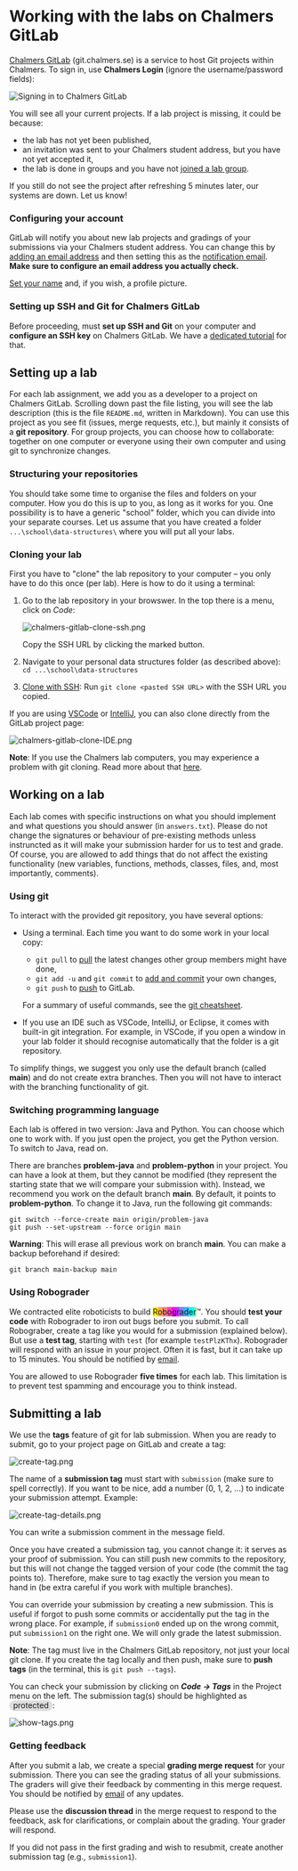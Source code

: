 # Working with the labs on Chalmers GitLab

[Chalmers GitLab](https://git.chalmers.se/dashboard/projects) (git.chalmers.se) is a service to host Git projects within Chalmers.
To sign in, use **Chalmers Login** (ignore the username/password fields):

![Signing in to Chalmers GitLab](img/chalmers-gitlab-sign-in.png)

You will see all your current projects.
If a lab project is missing, it could be because:

- the lab has not yet been published,
- an invitation was sent to your Chalmers student address, but you have not yet accepted it,
- the lab is done in groups and you have not [joined a lab group](lab-info.md#joining-a-group).

If you still do not see the project after refreshing 5 minutes later, our systems are down.
Let us know!

### Configuring your account

GitLab will notify you about new lab projects and gradings of your submissions via your Chalmers student address.
You can change this by [adding an email address](https://git.chalmers.se/-/profile/emails) and then setting this as the [notification email](https://git.chalmers.se/-/profile/notifications).
**Make sure to configure an email address you actually check.**

[Set your name](https://git.chalmers.se/-/user_settings/profile) and, if you wish, a profile picture.

### Setting up SSH and Git for Chalmers GitLab

Before proceeding, must **set up SSH and Git** on your computer and **configure an SSH key** on Chalmers GitLab.
We have a [dedicated tutorial](setup-ssh-and-git.md) for that.


## Setting up a lab

For each lab assignment, we add you as a developer to a project on Chalmers GitLab.
Scrolling down past the file listing, you will see the lab description (this is the file `README.md`, written in Markdown).
You can use this project as you see fit (issues, merge requests, etc.), but mainly it consists of a **git repository**.
For group projects, you can choose how to collaborate: together on one computer or everyone using their own computer and using git to synchronize changes.

### Structuring your repositories

You should take some time to organise the files and folders on your computer.
How you do this is up to you, as long as it works for you.
One possibility is to have a generic "school" folder, which you can divide into your separate courses.
Let us assume that you have created a folder `...\school\data-structures\` where you will put all your labs.

### Cloning your lab

First you have to "clone" the lab repository to your computer – you only have to do this once (per lab).
Here is how to do it using a terminal:

1.  Go to the lab repository in your browswer.
    In the top there is a menu, click on *Code*:

    ![chalmers-gitlab-clone-ssh.png](img/chalmers-gitlab-clone-ssh.png)

    Copy the SSH URL by clicking the marked button.

2.  Navigate to your personal data structures folder (as described above): `cd ...\school\data-structures`

3.  [Clone with SSH](https://git.chalmers.se/help/topics/git/clone.md#clone-with-ssh):
    Run `git clone <pasted SSH URL>` with the SSH URL you copied.

If you are using [VSCode](https://git.chalmers.se/help/topics/git/clone.md#clone-and-open-in-visual-studio-code) or [IntelliJ](https://git.chalmers.se/help/topics/git/clone.md#clone-and-open-in-intellij-idea), you can also clone directly from the GitLab project page:

![chalmers-gitlab-clone-IDE.png](img/chalmers-gitlab-clone-IDE.png)

**Note**:
If you use the Chalmers lab computers, you may experience a problem with git cloning.
Read more about that [here](setup-ssh-and-git.md#install-git).


## Working on a lab

Each lab comes with specific instructions on what you should implement and what questions you should answer (in `answers.txt`).
Please do not change the signatures or behaviour of pre-existing methods unless instruncted as it will make your submission harder for us to test and grade.
Of course, you are allowed to add things that do not affect the existing functionality (new variables, functions, methods, classes, files, and, most importantly, comments).

### Using git

To interact with the provided git repository, you have several options:

- Using a terminal.
  Each time you want to do some work in your local copy:
    - `git pull` to [pull](https://git.chalmers.se/help/topics/git/commands.md#git-pull) the latest changes other group members might have done,
    - `git add -u` and `git commit` to [add and commit](https://git.chalmers.se/help/topics/git/commit.md) your own changes,
    - `git push` to [push](https://git.chalmers.se/help/topics/git/commit.md#send-changes-to-gitlab) to GitLab.

  For a summary of useful commands, see the [git cheatsheet](https://about.gitlab.com/images/press/git-cheat-sheet.pdf).

- If you use an IDE such as VSCode, IntelliJ, or Eclipse, it comes with built-in git integration.
  For example, in VSCode, if you open a window in your lab folder it should recognise automatically that the folder is a git repository.

To simplify things, we suggest you only use the default branch (called **main**) and do not create extra branches.
Then you will not have to interact with the branching functionality of git.

### Switching programming language

Each lab is offered in two version: Java and Python.
You can choose which one to work with.
If you just open the project, you get the Python version.
To switch to Java, read on.

There are branches **problem-java** and **problem-python** in your project.
You can have a look at them, but they cannot be modified (they represent the starting state that we will compare your submission with).
Instead, we recommend you work on the default branch **main**.
By default, it points to **problem-python**.
To change it to Java, run the following git commands:
```
git switch --force-create main origin/problem-java
git push --set-upstream --force origin main
```

**Warning**:
This will erase all previous work on branch **main**.
You can make a backup beforehand if desired:
```
git branch main-backup main
```

### Using Robograder

We contracted elite roboticists to build <span style="background-color: #ffff00;">R</span><span style="background-color: #ffaf40;">o</span><span style="background-color: #ff8080;">b</span><span style="background-color: #ff40af;">o</span><span style="background-color: #ff00ff;">g</span><span style="background-color: #af40ff;">r</span><span style="background-color: #8080ff;">a</span><span style="background-color: #40afff;">d</span><span style="background-color: #00ffff;">e</span><span style="background-color: #4fffaf;">r</span>™.
You should **test your code** with Robograder to iron out bugs before you submit.
To call Robograber, create a tag like you would for a submission (explained below).
But use a **test tag**, starting with `test` (for example `testPlzKThx`).
Robograder will respond with an issue in your project.
Often it is fast, but it can take up to 15 minutes.
You should be notified by [email](#configuring-your-account).

You are allowed to use Robograder **five times** for each lab.
This limitation is to prevent test spamming and encourage you to think instead.

## Submitting a lab

We use the **tags** feature of git for lab submission.
When you are ready to submit, go to your project page on GitLab and create a tag:

![create-tag.png](img/create-tag.png)

The name of a **submission tag** must start with `submission` (make sure to spell correctly).
If you want to be nice, add a number (0, 1, 2, …) to indicate your submission attempt.
Example:

![create-tag-details.png](img/create-tag-details.png)

You can write a submission comment in the message field.

Once you have created a submission tag, you cannot change it: it serves as your proof of submission.
You can still push new commits to the repository, but this will not change the tagged version of your code (the commit the tag points to).
Therefore, make sure to tag exactly the version you mean to hand in (be extra careful if you work with multiple branches).

You can override your submission by creating a new submission.
This is useful if forgot to push some commits or accidentally put the tag in the wrong place.
For example, if `submission0` ended up on the wrong commit, put `submission1` on the right one.
We will only grade the latest submission.

**Note**:
The tag must live in the Chalmers GitLab repository, not just your local git clone.
If you create the tag locally and then push, make sure to **push tags** (in the terminal, this is `git push --tags`).

You can check your submission by clicking on ***Code → Tags*** in the Project menu on the left.
The submission tag(s) should be highlighted as <span style="background-color: #ddd; padding: 0 7px 2px; border-radius: 10px">protected</span>:

![show-tags.png](img/show-tags.png)

### Getting feedback

After you submit a lab, we create a special **grading merge request** for your submission.
There you can see the grading status of all your submissions.
The graders will give their feedback by commenting in this merge request.
You should be notified by [email](#configuring-your-account) of any updates.

Please use the **discussion thread** in the merge request to respond to the feedback, ask for clarifications, or complain about the grading.
Your grader will respond.

If you did not pass in the first grading and wish to resubmit, create another submission tag (e.g., `submission1`).
